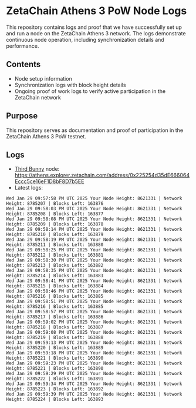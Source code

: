 # ZetaChain Athens 3 PoW Node Logs
This repository contains logs and proof that we have successfully set up and run a node on the ZetaChain Athens 3 network. The logs demonstrate continuous node operation, including synchronization details and performance.

## Contents
- Node setup information
- Synchronization logs with block height details
- Ongoing proof of work logs to verify active participation in the ZetaChain network

## Purpose
This repository serves as documentation and proof of participation in the ZetaChain Athens 3 PoW testnet.

## Logs

- [Third Bunny](https://thirdbunny.xyz/) node: https://athens.explorer.zetachain.com/address/0x225254d35dE666064Eccc5ce16eF1D8bF8D7b5EE
- Latest logs:
```
Wed Jan 29 09:57:58 PM UTC 2025 Your Node Height: 8621331 | Network Height: 8785207 | Blocks Left: 163876
Wed Jan 29 09:58:03 PM UTC 2025 Your Node Height: 8621331 | Network Height: 8785208 | Blocks Left: 163877
Wed Jan 29 09:58:08 PM UTC 2025 Your Node Height: 8621331 | Network Height: 8785209 | Blocks Left: 163878
Wed Jan 29 09:58:14 PM UTC 2025 Your Node Height: 8621331 | Network Height: 8785210 | Blocks Left: 163879
Wed Jan 29 09:58:19 PM UTC 2025 Your Node Height: 8621331 | Network Height: 8785211 | Blocks Left: 163880
Wed Jan 29 09:58:25 PM UTC 2025 Your Node Height: 8621331 | Network Height: 8785212 | Blocks Left: 163881
Wed Jan 29 09:58:30 PM UTC 2025 Your Node Height: 8621331 | Network Height: 8785213 | Blocks Left: 163882
Wed Jan 29 09:58:35 PM UTC 2025 Your Node Height: 8621331 | Network Height: 8785214 | Blocks Left: 163883
Wed Jan 29 09:58:41 PM UTC 2025 Your Node Height: 8621331 | Network Height: 8785215 | Blocks Left: 163884
Wed Jan 29 09:58:46 PM UTC 2025 Your Node Height: 8621331 | Network Height: 8785216 | Blocks Left: 163885
Wed Jan 29 09:58:51 PM UTC 2025 Your Node Height: 8621331 | Network Height: 8785216 | Blocks Left: 163885
Wed Jan 29 09:58:57 PM UTC 2025 Your Node Height: 8621331 | Network Height: 8785217 | Blocks Left: 163886
Wed Jan 29 09:59:02 PM UTC 2025 Your Node Height: 8621331 | Network Height: 8785218 | Blocks Left: 163887
Wed Jan 29 09:59:08 PM UTC 2025 Your Node Height: 8621331 | Network Height: 8785219 | Blocks Left: 163888
Wed Jan 29 09:59:13 PM UTC 2025 Your Node Height: 8621331 | Network Height: 8785220 | Blocks Left: 163889
Wed Jan 29 09:59:18 PM UTC 2025 Your Node Height: 8621331 | Network Height: 8785221 | Blocks Left: 163890
Wed Jan 29 09:59:23 PM UTC 2025 Your Node Height: 8621331 | Network Height: 8785221 | Blocks Left: 163890
Wed Jan 29 09:59:29 PM UTC 2025 Your Node Height: 8621331 | Network Height: 8785222 | Blocks Left: 163891
Wed Jan 29 09:59:34 PM UTC 2025 Your Node Height: 8621331 | Network Height: 8785223 | Blocks Left: 163892
Wed Jan 29 09:59:39 PM UTC 2025 Your Node Height: 8621331 | Network Height: 8785224 | Blocks Left: 163893
```
